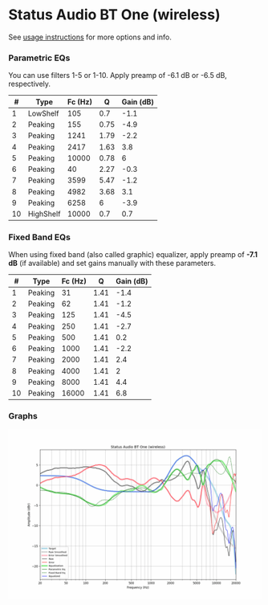 # Status Audio BT One (wireless)
See [usage instructions](https://github.com/jaakkopasanen/AutoEq#usage) for more options and info.

### Parametric EQs
You can use filters 1-5 or 1-10. Apply preamp of -6.1 dB or -6.5 dB, respectively.

|   # | Type      |   Fc (Hz) |    Q |   Gain (dB) |
|-----|-----------|-----------|------|-------------|
|   1 | LowShelf  |       105 | 0.7  |        -1.1 |
|   2 | Peaking   |       155 | 0.75 |        -4.9 |
|   3 | Peaking   |      1241 | 1.79 |        -2.2 |
|   4 | Peaking   |      2417 | 1.63 |         3.8 |
|   5 | Peaking   |     10000 | 0.78 |         6   |
|   6 | Peaking   |        40 | 2.27 |        -0.3 |
|   7 | Peaking   |      3599 | 5.47 |        -1.2 |
|   8 | Peaking   |      4982 | 3.68 |         3.1 |
|   9 | Peaking   |      6258 | 6    |        -3.9 |
|  10 | HighShelf |     10000 | 0.7  |         0.7 |

### Fixed Band EQs
When using fixed band (also called graphic) equalizer, apply preamp of **-7.1 dB** (if available) and set gains manually with these parameters.

|   # | Type    |   Fc (Hz) |    Q |   Gain (dB) |
|-----|---------|-----------|------|-------------|
|   1 | Peaking |        31 | 1.41 |        -1.4 |
|   2 | Peaking |        62 | 1.41 |        -1.2 |
|   3 | Peaking |       125 | 1.41 |        -4.5 |
|   4 | Peaking |       250 | 1.41 |        -2.7 |
|   5 | Peaking |       500 | 1.41 |         0.2 |
|   6 | Peaking |      1000 | 1.41 |        -2.2 |
|   7 | Peaking |      2000 | 1.41 |         2.4 |
|   8 | Peaking |      4000 | 1.41 |         2   |
|   9 | Peaking |      8000 | 1.41 |         4.4 |
|  10 | Peaking |     16000 | 1.41 |         6.8 |

### Graphs
![](./Status%20Audio%20BT%20One%20(wireless).png)
